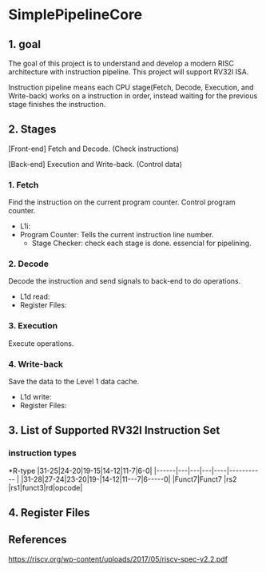 # SimplePipelineCore
## 1. goal
The goal of this project is to understand and develop a modern RISC architecture with instruction pipeline. This project will support RV32I ISA. 

Instruction pipeline means each CPU stage(Fetch, Decode, Execution, and Write-back) works on a instruction in order, instead waiting for the previous stage finishes the instruction.


## 2. Stages

[Front-end] Fetch and Decode. (Check instructions)

[Back-end] Execution and Write-back. (Control data)

 ### 1.  Fetch 
 Find the instruction on the current program counter. Control program counter.
  * L1i:
  * Program Counter: Tells the current instruction line number.
    * Stage Checker: check each stage is done. essencial for pipelining.
      
 ### 2.  Decode
 Decode the instruction and send signals to back-end to do operations.
  * L1d read:
  * Register Files:
    
 ### 3.  Execution
 Execute operations.

 ### 4.  Write-back
 Save the data to the Level 1 data cache.
  * L1d write:
  * Register Files:


## 3. List of Supported RV32I Instruction Set
### instruction types
*R-type
|31-25|24-20|19-15|14-12|11-7|6-0|
|------|---|---|---|----|----------- |
|31-28|27-24|23-20|19-|14-12|11---7|6-----0|
|Funct7|Funct7 |rs2      |rs1|funct3|rd|opcode|

## 4. Register Files
## References
https://riscv.org/wp-content/uploads/2017/05/riscv-spec-v2.2.pdf
